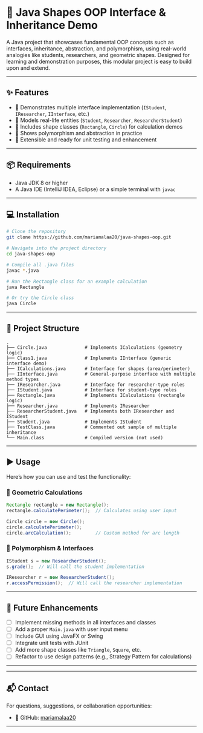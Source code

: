 # 🧹 Java Shapes OOP Interface & Inheritance Demo

A Java project that showcases fundamental OOP concepts such as interfaces, inheritance, abstraction, and polymorphism, using real-world analogies like students, researchers, and geometric shapes. Designed for learning and demonstration purposes, this modular project is easy to build upon and extend.

---

## ✨ Features

- 🧠 Demonstrates multiple interface implementation (`IStudent`, `IResearcher`, `IInterface`, etc.)
- 👥 Models real-life entities (`Student`, `Researcher`, `ResearcherStudent`)
- 📀 Includes shape classes (`Rectangle`, `Circle`) for calculation demos
- 🔄 Shows polymorphism and abstraction in practice
- 🔧 Extensible and ready for unit testing and enhancement

---

## 📦 Requirements

- Java JDK 8 or higher
- A Java IDE (IntelliJ IDEA, Eclipse) or a simple terminal with `javac`

---

## 💻 Installation

```bash
# Clone the repository
git clone https://github.com/mariamalaa20/java-shapes-oop.git

# Navigate into the project directory
cd java-shapes-oop

# Compile all .java files
javac *.java

# Run the Rectangle class for an example calculation
java Rectangle

# Or try the Circle class
java Circle
```

---

## 🧱 Project Structure

```plaintext
.
├── Circle.java              # Implements ICalculations (geometry logic)
├── Class1.java              # Implements IInterface (generic interface demo)
├── ICalculations.java       # Interface for shapes (area/perimeter)
├── IInterface.java          # General-purpose interface with multiple method types
├── IResearcher.java         # Interface for researcher-type roles
├── IStudent.java            # Interface for student-type roles
├── Rectangle.java           # Implements ICalculations (rectangle logic)
├── Researcher.java          # Implements IResearcher
├── ResearcherStudent.java   # Implements both IResearcher and IStudent
├── Student.java             # Implements IStudent
├── TestClass.java           # Commented out sample of multiple inheritance
└── Main.class               # Compiled version (not used)
```

---

## ▶️ Usage

Here’s how you can use and test the functionality:

### 🔸 Geometric Calculations

```java
Rectangle rectangle = new Rectangle();
rectangle.calculatePerimeter();  // Calculates using user input
```

```java
Circle circle = new Circle();
circle.calculatePerimeter();
circle.arcCalculation();         // Custom method for arc length
```

### 🔸 Polymorphism & Interfaces

```java
IStudent s = new ResearcherStudent();
s.grade();  // Will call the student implementation

IResearcher r = new ResearcherStudent();
r.accessPermission();  // Will call the researcher implementation
```

---

## 🚀 Future Enhancements

- [ ] Implement missing methods in all interfaces and classes
- [ ] Add a proper `Main.java` with user input menu
- [ ] Include GUI using JavaFX or Swing
- [ ] Integrate unit tests with JUnit
- [ ] Add more shape classes like `Triangle`, `Square`, etc.
- [ ] Refactor to use design patterns (e.g., Strategy Pattern for calculations)

---

---

## 📬 Contact

For questions, suggestions, or collaboration opportunities:

- 🐙 GitHub: [mariamalaa20](https://github.com/mariamalaa20)

--- 
